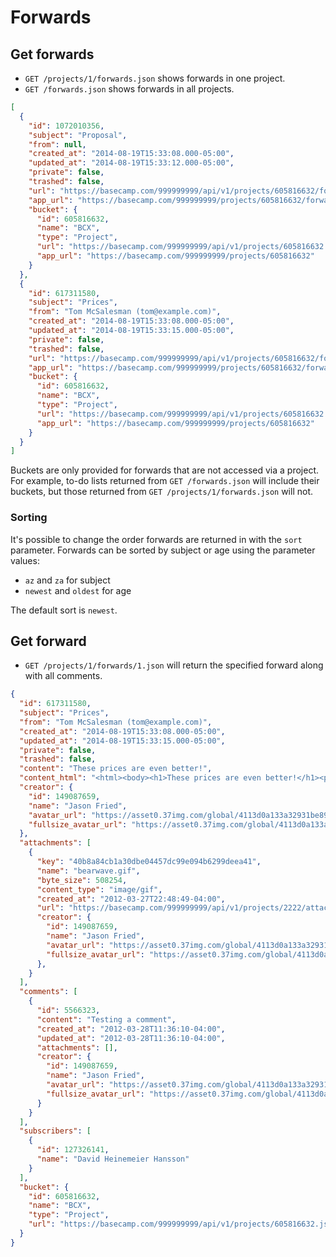 Forwards
========

Get forwards
-------------

* `GET /projects/1/forwards.json` shows forwards in one project.
* `GET /forwards.json` shows forwards in all projects.

```json
[
  {
    "id": 1072010356,
    "subject": "Proposal",
    "from": null,
    "created_at": "2014-08-19T15:33:08.000-05:00",
    "updated_at": "2014-08-19T15:33:12.000-05:00",
    "private": false,
    "trashed": false,
    "url": "https://basecamp.com/999999999/api/v1/projects/605816632/forwards/1072010356.json",
    "app_url": "https://basecamp.com/999999999/projects/605816632/forwards/1072010356",
    "bucket": {
      "id": 605816632,
      "name": "BCX",
      "type": "Project",
      "url": "https://basecamp.com/999999999/api/v1/projects/605816632.json",
      "app_url": "https://basecamp.com/999999999/projects/605816632"
    }
  },
  {
    "id": 617311580,
    "subject": "Prices",
    "from": "Tom McSalesman (tom@example.com)",
    "created_at": "2014-08-19T15:33:08.000-05:00",
    "updated_at": "2014-08-19T15:33:15.000-05:00",
    "private": false,
    "trashed": false,
    "url": "https://basecamp.com/999999999/api/v1/projects/605816632/forwards/617311580.json",
    "app_url": "https://basecamp.com/999999999/projects/605816632/forwards/617311580",
    "bucket": {
      "id": 605816632,
      "name": "BCX",
      "type": "Project",
      "url": "https://basecamp.com/999999999/api/v1/projects/605816632.json",
      "app_url": "https://basecamp.com/999999999/projects/605816632"
    }
  }
]
```

Buckets are only provided for forwards that are not accessed via a project. For example, to-do lists returned from `GET /forwards.json` will include their buckets,
but those returned from `GET /projects/1/forwards.json` will not.

### Sorting

It's possible to change the order forwards are returned in with the `sort`
parameter. Forwards can be sorted by subject or age using the parameter values:

* `az` and `za` for subject
* `newest` and `oldest` for age

The default sort is `newest`.


Get forward
------------

* `GET /projects/1/forwards/1.json` will return the specified forward along with all comments.

```json
{
  "id": 617311580,
  "subject": "Prices",
  "from": "Tom McSalesman (tom@example.com)",
  "created_at": "2014-08-19T15:33:08.000-05:00",
  "updated_at": "2014-08-19T15:33:15.000-05:00",
  "private": false,
  "trashed": false,
  "content": "These prices are even better!",
  "content_html": "<html><body><h1>These prices are even better!</h1><p><a href=\"https://basecamp.com\">Check out Basecamp!</a></p></body></html>",
  "creator": {
    "id": 149087659,
    "name": "Jason Fried",
    "avatar_url": "https://asset0.37img.com/global/4113d0a133a32931be8934e70b2ea21efeff72c1/avatar.96.gif?r=3",
    "fullsize_avatar_url": "https://asset0.37img.com/global/4113d0a133a32931be8934e70b2ea21efeff72c1/original.gif?r=3"
  },
  "attachments": [
    {
      "key": "40b8a84cb1a30dbe04457dc99e094b6299deea41",
      "name": "bearwave.gif",
      "byte_size": 508254,
      "content_type": "image/gif",
      "created_at": "2012-03-27T22:48:49-04:00",
      "url": "https://basecamp.com/999999999/api/v1/projects/2222/attachments/3333/40b8a84cb1a30dbe04457dc99e094b6299deea41/original/bearwave.gif",
      "creator": {
        "id": 149087659,
        "name": "Jason Fried",
        "avatar_url": "https://asset0.37img.com/global/4113d0a133a32931be8934e70b2ea21efeff72c1/avatar.96.gif?r=3",
        "fullsize_avatar_url": "https://asset0.37img.com/global/4113d0a133a32931be8934e70b2ea21efeff72c1/original.gif?r=3"
      },
    }
  ],
  "comments": [
    {
      "id": 5566323,
      "content": "Testing a comment",
      "created_at": "2012-03-28T11:36:10-04:00",
      "updated_at": "2012-03-28T11:36:10-04:00",
      "attachments": [],
      "creator": {
        "id": 149087659,
        "name": "Jason Fried",
        "avatar_url": "https://asset0.37img.com/global/4113d0a133a32931be8934e70b2ea21efeff72c1/avatar.96.gif?r=3",
        "fullsize_avatar_url": "https://asset0.37img.com/global/4113d0a133a32931be8934e70b2ea21efeff72c1/original.gif?r=3"
      }
    }
  ],
  "subscribers": [
    {
      "id": 127326141,
      "name": "David Heinemeier Hansson"
    }
  ],
  "bucket": {
    "id": 605816632,
    "name": "BCX",
    "type": "Project",
    "url": "https://basecamp.com/999999999/api/v1/projects/605816632.json"
  }
}
```
